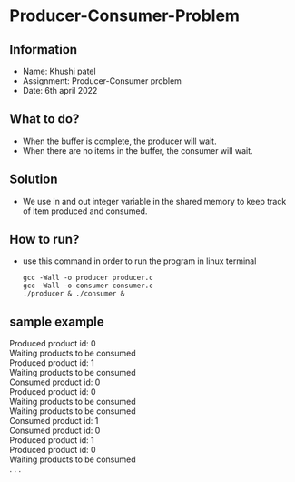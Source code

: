 # Producer-Consumer-Problem

## Information
* Name: Khushi patel
* Assignment: Producer-Consumer problem
* Date: 6th april 2022

## What to do?
* When the buffer is complete, the producer will wait.
* When there are no items in the buffer, the consumer will wait.

## Solution
* We use in and out integer variable in the shared memory to keep track of item produced and consumed.

## How to run?
* use this command in order to run the program in linux terminal
  ```
  gcc -Wall -o producer producer.c
  gcc -Wall -o consumer consumer.c
  ./producer & ./consumer &  
  ```

## sample example
  Produced product id: 0 <br />
  Waiting products to be consumed <br />
  Produced product id: 1 <br />
  Waiting products to be consumed <br />
  Consumed product id: 0 <br />
  Produced product id: 0 <br />
  Waiting products to be consumed <br />
  Waiting products to be consumed <br />
  Consumed product id: 1 <br />
  Consumed product id: 0 <br />
  Produced product id: 1 <br />
  Produced product id: 0 <br />
  Waiting products to be consumed <br />
  .
  .
  .

